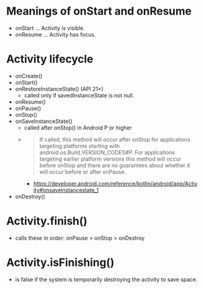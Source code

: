# Meanings of onStart and onResume
* onStart ... Activity is visible.
* onResume ... Activity has focus. 

# Activity lifecycle
* onCreate()
* onStart()
* onRestoreInstanceState() (API 21+)
  * called only if savedInstanceState is not null.
* onResume()
* onPause()
* onStop()
* onSaveInstanceState()
  * called after onStop() in Android P or higher
  * > If called, this method will occur after onStop for applications targeting platforms starting with android.os.Build.VERSION_CODES#P. For applications targeting earlier platform versions this method will occur before onStop and there are no guarantees about whether it will occur before or after onPause.
    * https://developer.android.com/reference/kotlin/android/app/Activity#onsaveinstancestate_1
* onDestroy()


# Activity.finish()
  * calls these in order: onPause > onStop > onDestroy

# Activity.isFinishing()
  * is false if the system is temporarily destroying the activity to save space.
